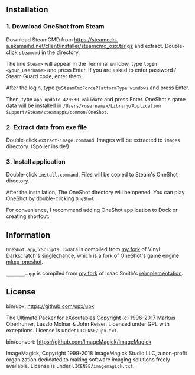 ## Installation

### 1. Download OneShot from Steam

Download SteamCMD from https://steamcdn-a.akamaihd.net/client/installer/steamcmd_osx.tar.gz and
extract.  Double-click `steamcmd` in the directory.

The line `Steam>` will appear in the Terminal window, type `login <your_username>` and press Enter.
If you are asked to enter password / Steam Guard code, enter them.

After the login, type `@sSteamCmdForcePlatformType windows` and press Enter.

Then, type `app_update 420530 validate` and press Enter. OneShot's game data will be installed in
`/Users/<username>/Library/Application Support/Steam/steamapps/common/OneShot`.

### 2. Extract data from exe file

Double-click `extract-image.command`. Images will be extracted to `images` directory. (Spoiler inside!)

### 3. Install application

Double-click `install.command`.  Files will be copied to Steam's OneShot directory.

After the installation, The OneShot directory will be opened. You can play OneShot by double-clicking `OneShot`.

For convenience, I recommend adding OneShot application to Dock or creating shortcut.


## Information

`OneShot.app`, `xScripts.rxdata` is compiled from [my fork](https://github.com/popkirby/synglechance) of Vinyl Darkscratch's
[singlechance](https://github.com/vinyldarkscratch/synglechance),
which is a fork of OneShot's game engine [mkxp-oneshot](https://github.com/elizagamedev/mkxp-oneshot).

`_______.app` is compiled from [my fork](https://github.com/popkirby/OneShot-Journal) of Isaac Smith's
[reimplementation](https://github.com/hunternet93/OneShot-Journal).


## License

bin/upx: https://github.com/upx/upx

The Ultimate Packer for eXecutables
Copyright (c) 1996-2017 Markus Oberhumer, Laszlo Molnar & John Reiser.
Licensed under GPL with exceptions.
License is under `LICENSE/upx.txt`.

bin/convert: https://github.com/ImageMagick/ImageMagick

ImageMagick, Copyright 1999-2018 ImageMagick Studio LLC, a non-profit organization dedicated to making software imaging solutions freely available.
License is under `LICENSE/imagemagick.txt`.
